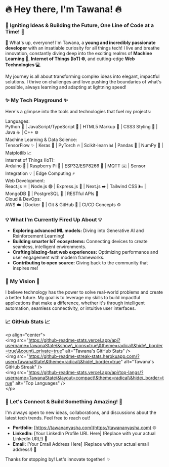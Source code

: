 # **🔥 Hey there, I'm Tawana\! 🔥**

### **🚀 Igniting Ideas & Building the Future, One Line of Code at a Time\! 🚀**

👋 What's up, everyone\! I'm Tawana, a **young and incredibly passionate developer** with an insatiable curiosity for all things tech\! I live and breathe innovation, constantly diving deep into the exciting realms of **Machine Learning 🧠**, **Internet of Things (IoT) 🌐**, and cutting-edge **Web Technologies 💻**.

My journey is all about transforming complex ideas into elegant, impactful solutions. I thrive on challenges and love pushing the boundaries of what's possible, always learning and adapting at lightning speed\!

### **✨ My Tech Playground ✨**

Here's a glimpse into the tools and technologies that fuel my projects:

Languages:  
Python 🐍 | JavaScript/TypeScript 🚀 | HTML5 Markup 📄 | CSS3 Styling 🎨 | Java ☕ | C++ ⚙️  
Machine Learning & Data Science:  
TensorFlow ✨ | Keras 🧠 | PyTorch 🔥 | Scikit-learn 📊 | Pandas 🐼 | NumPy 🔢 | Matplotlib 📈  
Internet of Things (IoT):  
Arduino 🤖 | Raspberry Pi 🥧 | ESP32/ESP8266 📡 | MQTT ✉️ | Sensor Integration 💡 | Edge Computing ⚡  
Web Development:  
React.js ⚛️ | Node.js 🟢 | Express.js 💨 | Next.js ➡️ | Tailwind CSS 🌬️ | MongoDB 🍃 | PostgreSQL 🐘 | RESTful APIs 🔗  
Cloud & DevOps:  
AWS ☁️ | Docker 🐳 | Git & GitHub 🐙 | CI/CD Concepts ⚙️

### **💡 What I'm Currently Fired Up About 💡**

* **Exploring advanced ML models:** Diving into Generative AI and Reinforcement Learning\!  
* **Building smarter IoT ecosystems:** Connecting devices to create seamless, intelligent environments.  
* **Crafting blazing-fast web experiences:** Optimizing performance and user engagement with modern frameworks.  
* **Contributing to open source:** Giving back to the community that inspires me\!

### **🌟 My Vision 🌟**

I believe technology has the power to solve real-world problems and create a better future. My goal is to leverage my skills to build impactful applications that make a difference, whether it's through intelligent automation, seamless connectivity, or intuitive user interfaces.

### **📈 GitHub Stats 📈**

\<p align="center"\>  
\<img src="https://github-readme-stats.vercel.app/api?username=TawanaState\&show\_icons=true\&theme=radical\&hide\_border=true\&count\_private=true" alt="Tawana's GitHub Stats" /\>  
\<img src="https://github-readme-streak-stats.herokuapp.com/?user=TawanaState\&theme=radical\&hide\_border=true" alt="Tawana's GitHub Streak" /\>  
\<img src="https://github-readme-stats.vercel.app/api/top-langs/?username=TawanaState\&layout=compact\&theme=radical\&hide\_border=true" alt="Top Languages" /\>  
\</p\>

### **🤝 Let's Connect & Build Something Amazing\! 🤝**

I'm always open to new ideas, collaborations, and discussions about the latest tech trends. Feel free to reach out\!

* **Portfolio:** [https://tawananyasha.com](https://tawananyasha.com) 🌐  
* **LinkedIn:** \[Your LinkedIn Profile URL Here\] (Replace with your actual LinkedIn URL\!) 🔗  
* **Email:** \[Your Email Address Here\] (Replace with your actual email address\!) 📧

Thanks for stopping by\! Let's innovate together\! ✨
